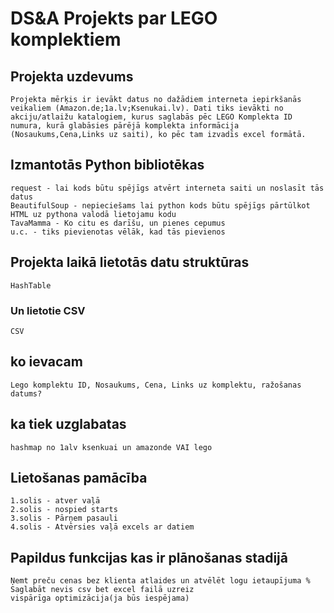# DS&A Projekts par LEGO komplektiem

## Projekta uzdevums
    Projekta mērķis ir ievākt datus no dažādiem interneta iepirkšanās veikaliem (Amazon.de;1a.lv;Ksenukai.lv). Dati tiks ievākti no akciju/atlaižu katalogiem, kurus saglabās pēc LEGO Komplekta ID numura, kurā glabāsies pārējā komplekta informācija (Nosaukums,Cena,Links uz saiti), ko pēc tam izvadīs excel formātā.

## Izmantotās Python bibliotēkas
    request - lai kods būtu spējīgs atvērt interneta saiti un noslasīt tās datus
    BeautifulSoup - nepieciešams lai python kods būtu spējīgs pārtūlkot HTML uz pythona valodā lietojamu kodu
    TavaMamma - Ko citu es darīšu, un pienes cepumus
    u.c. - tiks pievienotas vēlāk, kad tās pievienos 

## Projekta laikā lietotās datu struktūras
    HashTable
### Un lietotie CSV
    CSV
     
## ko ievacam
    Lego komplektu ID, Nosaukums, Cena, Links uz komplektu, ražošanas datums?

## ka tiek uzglabatas 
    hashmap no 1alv ksenkuai un amazonde VAI lego

## Lietošanas pamācība
    1.solis - atver vaļā
    2.solis - nospied starts
    3.solis - Pārņem pasauli
    4.solis - Atvērsies vaļā excels ar datiem
## Papildus funkcijas kas ir plānošanas stadijā
    Ņemt preču cenas bez klienta atlaides un atvēlēt logu ietaupījuma %
    Saglabāt nevis csv bet excel failā uzreiz
    vispārīga optimizācija(ja būs iespējama)
